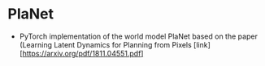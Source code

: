 # PlaNet

- PyTorch implementation of the world model PlaNet based on the paper (Learning Latent Dynamics for Planning from Pixels [link][https://arxiv.org/pdf/1811.04551.pdf]
